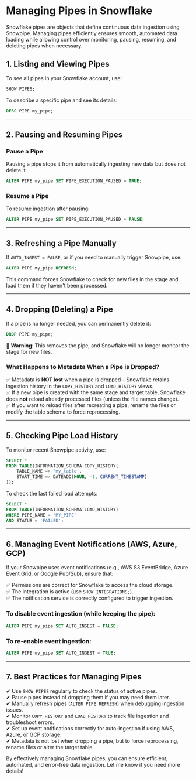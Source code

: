 # Managing Pipes in Snowflake

Snowflake pipes are objects that define continuous data ingestion using Snowpipe. Managing pipes efficiently ensures smooth, automated data loading while allowing control over monitoring, pausing, resuming, and deleting pipes when necessary.

## 1. Listing and Viewing Pipes

To see all pipes in your Snowflake account, use:

```sql
SHOW PIPES;
```

To describe a specific pipe and see its details:

```sql
DESC PIPE my_pipe;
```

---

## 2. Pausing and Resuming Pipes

### Pause a Pipe
Pausing a pipe stops it from automatically ingesting new data but does not delete it.

```sql
ALTER PIPE my_pipe SET PIPE_EXECUTION_PAUSED = TRUE;
```

### Resume a Pipe
To resume ingestion after pausing:

```sql
ALTER PIPE my_pipe SET PIPE_EXECUTION_PAUSED = FALSE;
```

---

## 3. Refreshing a Pipe Manually

If `AUTO_INGEST = FALSE`, or if you need to manually trigger Snowpipe, use:

```sql
ALTER PIPE my_pipe REFRESH;
```

This command forces Snowflake to check for new files in the stage and load them if they haven't been processed.

---

## 4. Dropping (Deleting) a Pipe

If a pipe is no longer needed, you can permanently delete it:

```sql
DROP PIPE my_pipe;
```

🚨 **Warning**: This removes the pipe, and Snowflake will no longer monitor the stage for new files.

### What Happens to Metadata When a Pipe is Dropped?
✅ Metadata is **NOT lost** when a pipe is dropped – Snowflake retains ingestion history in the `COPY_HISTORY` and `LOAD_HISTORY` views.  
✅ If a new pipe is created with the same stage and target table, Snowflake does **not** reload already processed files (unless the file names change).  
✅ If you want to reload files after recreating a pipe, rename the files or modify the table schema to force reprocessing.  

---

## 5. Checking Pipe Load History

To monitor recent Snowpipe activity, use:

```sql
SELECT * 
FROM TABLE(INFORMATION_SCHEMA.COPY_HISTORY(
    TABLE_NAME => 'my_table', 
    START_TIME => DATEADD(HOUR, -1, CURRENT_TIMESTAMP)
));
```

To check the last failed load attempts:

```sql
SELECT *
FROM TABLE(INFORMATION_SCHEMA.LOAD_HISTORY)
WHERE PIPE_NAME = 'MY_PIPE'
AND STATUS = 'FAILED';
```

---

## 6. Managing Event Notifications (AWS, Azure, GCP)

If your Snowpipe uses event notifications (e.g., AWS S3 EventBridge, Azure Event Grid, or Google Pub/Sub), ensure that:

✅ Permissions are correct for Snowflake to access the cloud storage.  
✅ The integration is active (use `SHOW INTEGRATIONS;`).  
✅ The notification service is correctly configured to trigger ingestion.  

### To disable event ingestion (while keeping the pipe):

```sql
ALTER PIPE my_pipe SET AUTO_INGEST = FALSE;
```

### To re-enable event ingestion:

```sql
ALTER PIPE my_pipe SET AUTO_INGEST = TRUE;
```

---

## 7. Best Practices for Managing Pipes

✔ Use `SHOW PIPES` regularly to check the status of active pipes.  
✔ Pause pipes instead of dropping them if you may need them later.  
✔ Manually refresh pipes (`ALTER PIPE REFRESH`) when debugging ingestion issues.  
✔ Monitor `COPY_HISTORY` and `LOAD_HISTORY` to track file ingestion and troubleshoot errors.  
✔ Set up event notifications correctly for auto-ingestion if using AWS, Azure, or GCP storage.  
✔ Metadata is not lost when dropping a pipe, but to force reprocessing, rename files or alter the target table.  

By effectively managing Snowflake pipes, you can ensure efficient, automated, and error-free data ingestion. Let me know if you need more details!
